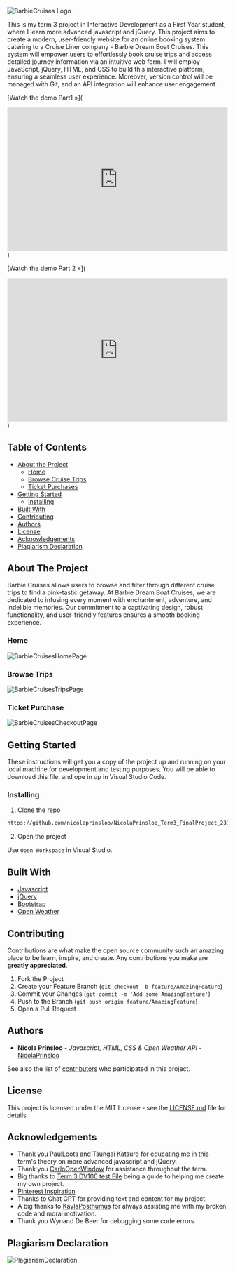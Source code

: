 
![BarbieCruises Logo](/assets/ReadMe%20Cover%20Pagepng.png)

This is my term 3 project in Interactive Development as a First Year student, where I learn more advanced javascript and jQuery. This project aims to create a modern, user-friendly website for an online booking system catering to a Cruise Liner company - Barbie Dream Boat Cruises. This system will empower users to effortlessly book cruise trips and access detailed journey information via an intuitive web form. I will employ JavaScript, jQuery, HTML, and CSS to build this interactive platform, ensuring a seamless user experience. Moreover, version control will be managed with Git, and an API integration will enhance user engagement.

[Watch the demo Part1 »](<div style="position: relative; padding-bottom: 64.86486486486486%; height: 0;"><iframe src="https://www.loom.com/embed/881dab4581154209a61cddc728f44a18?sid=42e3c832-9f77-4b90-93f3-d0e3c57627fe" frameborder="0" webkitallowfullscreen mozallowfullscreen allowfullscreen style="position: absolute; top: 0; left: 0; width: 100%; height: 100%;"></iframe></div>)

[Watch the demo Part 2 »](<div style="position: relative; padding-bottom: 64.86486486486486%; height: 0;"><iframe src="https://www.loom.com/embed/f3a798596d294d82b8cb49e4d70b8d1f?sid=96bc02b6-7fbd-48f2-821b-75a6c95b5545" frameborder="0" webkitallowfullscreen mozallowfullscreen allowfullscreen style="position: absolute; top: 0; left: 0; width: 100%; height: 100%;"></iframe></div>)

## Table of Contents

* [About the Project](#about-the-project)
   * [Home](#home)
   * [Browse Cruise Trips](#browse-trips)
   * [Ticket Purchases](#purchase-ticket)
* [Getting Started](#getting-started)
  * [Installing](#installing)
* [Built With](#built-with)
* [Contributing](#contributing)
* [Authors](#authors)
* [License](#license)
* [Acknowledgements](#acknowledgements)
* [Plagiarism Declaration](#plagiarism-declaration)

## About The Project

Barbie Cruises allows users to browse and filter through different cruise trips to find a pink-tastic getaway. At Barbie Dream Boat Cruises, we are dedicated to infusing every moment with enchantment, adventure, and indelible memories. Our commitment to a captivating design, robust functionality, and user-friendly features ensures a smooth booking experience.

### Home

![BarbieCruisesHomePage](/assets/ReadMe%20Home%20Page%20Mockup.png)

### Browse Trips

![BarbieCruisesTripsPage](/assets/ReadMe%20Trips%20Page%20Mockup.png)

### Ticket Purchase

![BarbieCruisesCheckoutPage](/assets/ReadMe%20Checkout%20Page.png)

## Getting Started

These instructions will get you a copy of the project up and running on your local machine for development and testing purposes. You will be able to download this file, and ope in up in Visual Studio Code.

### Installing

1. Clone the repo
```sh
https://github.com/nicolaprinsloo/NicolaPrinsloo_Term3_FinalProject_231021.git
```
2. Open the project

Use `Open Workspace` in Visual Studio.

## Built With

* [Javascript](https://developer.mozilla.org/en-US/docs/Web/JavaScript)
* [jQuery](https://jquery.com/)
* [Bootstrap](https://getbootstrap.com/)
* [Open Weather](https://openweathermap.org/)

## Contributing

Contributions are what make the open source community such an amazing place to be learn, inspire, and create. Any contributions you make are **greatly appreciated**.

1. Fork the Project
2. Create your Feature Branch (`git checkout -b feature/AmazingFeature`)
3. Commit your Changes (`git commit -m 'Add some AmazingFeature'`)
4. Push to the Branch (`git push origin feature/AmazingFeature`)
5. Open a Pull Request

## Authors

* **Nicola Prinsloo** - *Javascript, HTML, CSS & Open Weather API* - [NicolaPrinsloo](https://github.com/nicolaprinsloo)

See also the list of [contributors](https://github.com/nicolaprinsloo/NicolaPrinsloo_Term3_FinalProject_231021/graphs/contributors) who participated in this project.

## License

This project is licensed under the MIT License - see the [LICENSE.md](LICENSE.md) file for details

## Acknowledgements

* Thank you [PaulLoots](https://github.com/PaulLoots) and Tsungai Katsuro for educating me in this term's theory on more advanced javascript and jQuery.
* Thank you [CarloOpenWindow](https://github.com/CarloOpenWindow) for assistance throughout the term.
* Big thanks to [Term 3 DV100 test File](https://github.com/paulowi/DV100-T3-Class-Project-Test/graphs/contributors) being a guide to helping me create my own project.
* [Pinterest Inspiration](https://github.com/paulowi/DV100-T3-Class-Project-Test/graphs/contributors)
* Thanks to Chat GPT for providing text and content for my project.
* A big thanks to [KaylaPosthumus](https://github.com/KaylaPosthumusOW) for always assisting me with my broken code and moral motivation.
* Thank you Wynand De Beer for debugging some code errors.

 ## Plagiarism Declaration

 ![PlagiarismDeclaration](/assets/ReadMe_Plagiarism%20Declaration_NicolaPrinsloo.png)
